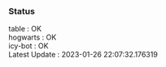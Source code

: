 ### Status


table : OK  
hogwarts : OK  
icy-bot : OK  
Latest Update : 2023-01-26 22:07:32.176319
